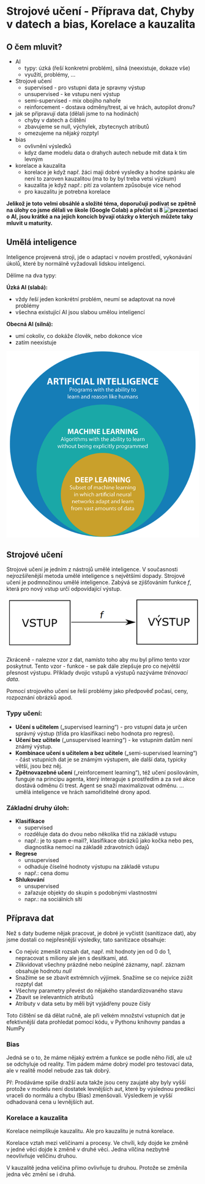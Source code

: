 # Strojové učení - Příprava dat, Chyby v datech a bias, Korelace a kauzalita

## O čem mluvit?

- AI
  - typy: úzká (řeší konkretni problém), silná (neexistuje, dokaze vše)
  - využití, problémy, ...
- Strojové učení
   - supervised - pro vstupni data je spravny výstup 
   - unsupervised - ke vstupu neni výstup
   - semi-supervised - mix obojiho nahoře
   - reinforcement - dostava odměny/trest, ai ve hrách, autopilot dronu?
- jak se připravují data (dělali jsme to na hodinách)
  - chyby v datech a čištění
  - zbavujeme se null, výchylek, zbytecnych atributů 
  - omezujeme na nějaký rozptyl
- bias
   - ovlivnění výsledků 
  - kdyz dame modelu data o drahych autech nebude mít data k tim levným 
- korelace a kauzalita
   - korelace je když např. žáci maji dobré vysledky a hodne spánku ale neni to zaroven kauzalitou (ma to by byl treba vetsi výzkum)
   - kauzalita je když např.: pití za volantem způsobuje vice nehod
   - pro kauzalitu je potrebna korelace

**Jelikož je toto velmi obsáhlé a složité téma, doporučuji podívat se zpětně na úlohy co jsme dělali ve škole (Google Colab) a přečíst si 8 ![prezentací](https://github.com/NeDDy3z/jecna-pv-maturita/tree/main/ai_presentations) o AI, jsou krátké a na jejich koncích bývají otázky o kterých můžete taky mluvit u maturity.**

## Umělá inteligence

Inteligence projevená stroji, jde o adaptaci v novém prostředí, vykonávání úkolů, které by normálně vyžadovali lidskou inteligenci.

Dělíme na dva typy:

**Úzká AI (slabá):**

- vždy řeší jeden konkrétní problém, neumí se adaptovat na nové problémy
- všechna existující AI jsou slabou umělou inteligencí

**Obecná AI (silná):**

- umí cokoliv, co dokáže člověk, nebo dokonce více
- zatím neexistuje

![AI](https://github.com/NeDDy3z/jecna-pv-maturita/blob/main/images/17_ui.png)

## Strojové učení

Strojové učení je jedním z nástrojů umělé inteligence. V současnosti nejrozšířenější metoda umělé inteligence s největšími dopady. Strojové učení je podmnožinou umělé inteligence. Zabývá se zjišťováním funkce _f_, která pro nový vstup určí odpovídající výstup.

![f](https://github.com/NeDDy3z/jecna-pv-maturita/blob/main/images/17_strojove_uceni.png)

Zkráceně - nalezne vzor z dat, namísto toho aby mu byl přímo tento vzor poskytnut.
Tento vzor - funkce - se pak dále zlepšuje pro co největší přesnost výstupu.
Příklady dvojic vstupů a výstupů nazýváme _trénovací data_.

Pomocí strojového učení se řeší problémy jako předpověď počasí, ceny, rozpoznání obrázků apod.

### Typy učení:

- **Učení s učitelem** („supervised learning“) - pro vstupní data je určen správný výstup (třída pro klasifikaci nebo hodnota pro regresi).
- **Učení bez učitele** („unsupervised learning“) - ke vstupním datům není známý výstup.
- **Kombinace učení s učitelem a bez učitele** („semi-supervised learning“) - část vstupních dat je se známým výstupem, ale další data, typicky větší, jsou bez něj.
- **Zpětnovazebné učení** („reinforcement learning“), též učení posilováním, funguje na principu agenta, který interaguje s prostředím a za své akce dostává odměnu či trest. Agent se snaží maximalizovat odměnu. … umělá inteligence ve hrách samořiditelné drony apod.

### Základní druhy úloh:

- **Klasifikace**
   - supervised
   - rozděluje data do dvou nebo několika tříd na základě vstupu
   - např.: je to spam e-mail?, klasifikace obrázků jako kočka nebo pes, diagnostika nemocí na základě zdravotních údajů
- **Regrese**
   - unsupervised
   - odhaduje číselné hodnoty výstupu na základě vstupu
   - např.: cena domu
- **Shlukování**
   - unsupervised
   - zařazuje objekty do skupin s podobnými vlastnostmi
   - napr.: na sociálních sítí

## Příprava dat

Než s daty budeme nějak pracovat, je dobré je vyčistit (sanitizace dat), aby jsme dostali co nejpřesnější výsledky, tato sanitizace obsahuje:

- Co nejvíc zmenšit rozsah dat, např. mít hodnoty jen od 0 do 1, nepracovat s miliony ale jen s desitkami, atd.
- Zlikvidovat všechny prázdné nebo neúplné záznamy, např. záznam obsahuje hodnotu _null_
- Snažíme se se zbavit extrémních výjimek. Snažíme se co nejvíce zúžit rozptyl dat
- Všechny parametry převést do nějakého standardizovaného stavu
- Zbavit se irelevantních atributů
- Atributy v data setu by měli být vyjádřeny pouze čísly

Toto čištění se dá dělat ručně, ale při velkém množství vstupních dat je efektivnější data prohledat pomocí kódu, v Pythonu knihovny pandas a NumPy

### Bias

Jedná se o to, že máme nějaký extrém a funkce se podle něho řídí, ale už se odchyluje od reality. Tím pádem máme dobrý model pro testovací data, ale v realitě model nebude zas tak dobrý.

Př: Prodáváme spíše dražší auta takže jsou ceny zaujaté aby byly vyšší protože v modelu není dostatek levnějších aut, které by výslednou predikci vraceli do normálu a chybu (Bias) zmenšovali. Výsledkem je vyšší odhadovaná cena u levnějších aut.

### Korelace a kauzalita

Korelace neimplikuje kauzalitu. Ale pro kauzalitu je nutná korelace.

Korelace vztah mezi veličinami a procesy. Ve chvíli, kdy dojde ke změně v jedné věci dojde k změně v druhé věci. Jedna vílčina nezbytně neovlivňuje veličinu druhou.

V kauzalitě jedna veličina přímo ovlivňuje tu druhou. Protože se změnila jedna věc změní se i druhá.
